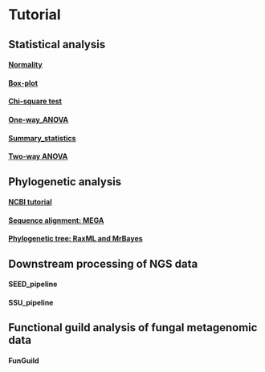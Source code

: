 # Tutorial

## Statistical analysis
#### [Normality](Normality.md)
#### [Box-plot](Boxplot.md)
#### [Chi-square test](Chi-Square_Test.md)
#### [One-way_ANOVA](One-way%20ANOVA.md)
#### [Summary_statistics](Summary%20statistics.md)
#### [Two-way ANOVA](Two-way%20ANOVA.md)

## Phylogenetic analysis
#### [NCBI tutorial](https://www.ncbi.nlm.nih.gov/)
#### [Sequence alignment: MEGA](https://www.ncbi.nlm.nih.gov/)
#### [Phylogenetic tree: RaxML and MrBayes](https://www.ncbi.nlm.nih.gov/)

## Downstream processing of NGS data
#### SEED_pipeline
#### SSU_pipeline

## Functional guild analysis of fungal metagenomic data
#### FunGuild





